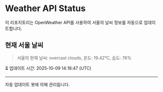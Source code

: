 
# Weather API Status

이 리포지토리는 OpenWeather API를 사용하여 서울의 날씨 정보를 자동으로 업데이트합니다.

## 현재 서울 날씨
> 서울의 현재 날씨: overcast clouds, 온도: 19.42°C, 습도: 76%

⏳ 업데이트 시간: 2025-10-09 14:18:47 (UTC)

---
자동 업데이트 봇에 의해 관리됩니다.
